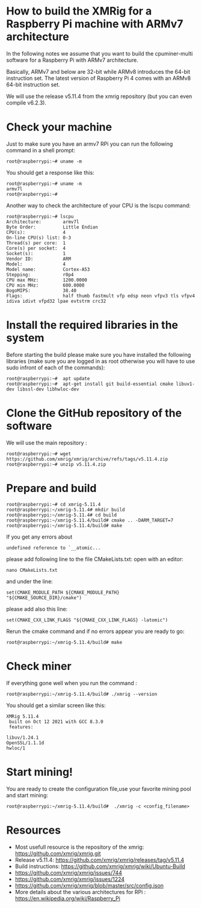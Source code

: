 # How to build the XMRig for a Raspberry Pi machine with ARMv7 architecture
In the following notes we assume that you want to build the cpuminer-multi software for a Raspberry Pi with ARMv7 architecture.

Basically, ARMv7 and below are 32-bit while ARMv8 introduces the 64-bit instruction set. The latest version of Raspberry Pi 4 comes with an ARMv8 64-bit instruction set.

We will use the release v5.11.4 from the xmrig repository (but you can even compile v6.2.3).

# Check your machine

Just to make sure you have an armv7 RPi you can run the following command in a shell prompt:

```shell
root@raspberrypi:~# uname -m
```

You should get a response like this:

```shell
root@raspberrypi:~# uname -m
armv7l
root@raspberrypi:~# 
```

Another way to check the architecture of your CPU is the lscpu command:
```shell
root@raspberrypi:~# lscpu 
Architecture:        armv7l
Byte Order:          Little Endian
CPU(s):              4
On-line CPU(s) list: 0-3
Thread(s) per core:  1
Core(s) per socket:  4
Socket(s):           1
Vendor ID:           ARM
Model:               4
Model name:          Cortex-A53
Stepping:            r0p4
CPU max MHz:         1200.0000
CPU min MHz:         600.0000
BogoMIPS:            38.40
Flags:               half thumb fastmult vfp edsp neon vfpv3 tls vfpv4 idiva idivt vfpd32 lpae evtstrm crc32
```

# Install the required libraries in the system

Before starting the build please make sure you have installed the following libraries (make sure you are logged in as root otherwise you will have to use sudo infront of each of the commands):

```shell
root@raspberrypi:~#  apt update
root@raspberrypi:~#  apt-get install git build-essential cmake libuv1-dev libssl-dev libhwloc-dev
```

# Clone the GitHub repository of the software
We will use the main repository :

```shell
root@raspberrypi:~# wget https://github.com/xmrig/xmrig/archive/refs/tags/v5.11.4.zip
root@raspberrypi:~# unzip v5.11.4.zip
```

# Prepare and build
```shell
root@raspberrypi:~# cd xmrig-5.11.4
root@raspberrypi:~/xmrig-5.11.4# mkdir build
root@raspberrypi:~/xmrig-5.11.4# cd build
root@raspberrypi:~/xmrig-5.11.4/build# cmake .. -DARM_TARGET=7
root@raspberrypi:~/xmrig-5.11.4/build# make
```
If you get any errors about
```shell
undefined reference to `__atomic...
```
please add following line to the file CMakeLists.txt:
open with an editor:
```shell
nano CMakeLists.txt
```
and under the line:
```shell
set(CMAKE_MODULE_PATH ${CMAKE_MODULE_PATH} "${CMAKE_SOURCE_DIR}/cmake")
```
please add also this line:
```shell
set(CMAKE_CXX_LINK_FLAGS "${CMAKE_CXX_LINK_FLAGS} -latomic")
```

Rerun the cmake command and if no errors appear you are ready to go:

```shell
root@raspberrypi:~/xmrig-5.11.4/build# make
```

# Check miner

If everything gone well when you run the command :

```shell
root@raspberrypi:~/xmrig-5.11.4/build# ./xmrig --version 
```

You should get a similar screen like this:

```shell
XMRig 5.11.4
 built on Oct 12 2021 with GCC 8.3.0
 features:

libuv/1.24.1
OpenSSL/1.1.1d
hwloc/1
```

#  Start mining!

You are ready to create the configuration file,use your favorite mining pool and start mining:

```shell
root@raspberrypi:~/xmrig-5.11.4/build#  ./xmrig -c <config_filename>
```

# Resources

* Most usefull resource is the repository of the xmrig: https://github.com/xmrig/xmrig.git
* Release v5.11.4: https://github.com/xmrig/xmrig/releases/tag/v5.11.4
* Build instructions: https://github.com/xmrig/xmrig/wiki/Ubuntu-Build
* https://github.com/xmrig/xmrig/issues/744
* https://github.com/xmrig/xmrig/issues/1224
* https://github.com/xmrig/xmrig/blob/master/src/config.json
* More details about the various architectures for RPi : https://en.wikipedia.org/wiki/Raspberry_Pi
